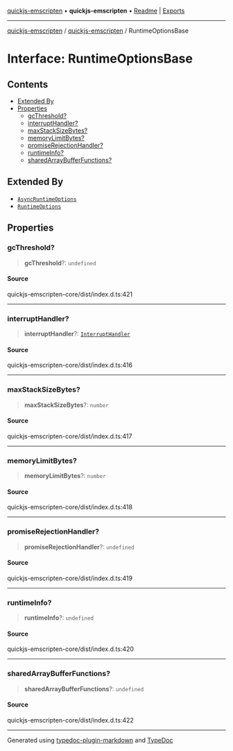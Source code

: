 [quickjs-emscripten](../../packages.md) • **quickjs-emscripten** • [Readme](../README.md) \| [Exports](../exports.md)

***

[quickjs-emscripten](../../packages.md) / [quickjs-emscripten](../exports.md) / RuntimeOptionsBase

# Interface: RuntimeOptionsBase

## Contents

- [Extended By](RuntimeOptionsBase.md#extended-by)
- [Properties](RuntimeOptionsBase.md#properties)
  - [gcThreshold?](RuntimeOptionsBase.md#gcthreshold)
  - [interruptHandler?](RuntimeOptionsBase.md#interrupthandler)
  - [maxStackSizeBytes?](RuntimeOptionsBase.md#maxstacksizebytes)
  - [memoryLimitBytes?](RuntimeOptionsBase.md#memorylimitbytes)
  - [promiseRejectionHandler?](RuntimeOptionsBase.md#promiserejectionhandler)
  - [runtimeInfo?](RuntimeOptionsBase.md#runtimeinfo)
  - [sharedArrayBufferFunctions?](RuntimeOptionsBase.md#sharedarraybufferfunctions)

## Extended By

- [`AsyncRuntimeOptions`](AsyncRuntimeOptions.md)
- [`RuntimeOptions`](RuntimeOptions.md)

## Properties

### gcThreshold?

> **gcThreshold**?: `undefined`

#### Source

quickjs-emscripten-core/dist/index.d.ts:421

***

### interruptHandler?

> **interruptHandler**?: [`InterruptHandler`](../exports.md#interrupthandler)

#### Source

quickjs-emscripten-core/dist/index.d.ts:416

***

### maxStackSizeBytes?

> **maxStackSizeBytes**?: `number`

#### Source

quickjs-emscripten-core/dist/index.d.ts:417

***

### memoryLimitBytes?

> **memoryLimitBytes**?: `number`

#### Source

quickjs-emscripten-core/dist/index.d.ts:418

***

### promiseRejectionHandler?

> **promiseRejectionHandler**?: `undefined`

#### Source

quickjs-emscripten-core/dist/index.d.ts:419

***

### runtimeInfo?

> **runtimeInfo**?: `undefined`

#### Source

quickjs-emscripten-core/dist/index.d.ts:420

***

### sharedArrayBufferFunctions?

> **sharedArrayBufferFunctions**?: `undefined`

#### Source

quickjs-emscripten-core/dist/index.d.ts:422

***

Generated using [typedoc-plugin-markdown](https://www.npmjs.com/package/typedoc-plugin-markdown) and [TypeDoc](https://typedoc.org/)
